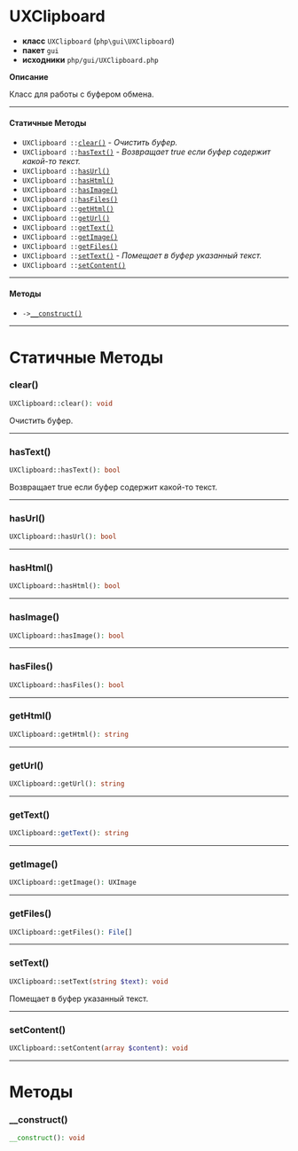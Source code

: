 # UXClipboard

- **класс** `UXClipboard` (`php\gui\UXClipboard`)
- **пакет** `gui`
- **исходники** `php/gui/UXClipboard.php`

**Описание**

Класс для работы с буфером обмена.

---

#### Статичные Методы

- `UXClipboard ::`[`clear()`](#method-clear) - _Очистить буфер._
- `UXClipboard ::`[`hasText()`](#method-hastext) - _Возвращает true если буфер содержит какой-то текст._
- `UXClipboard ::`[`hasUrl()`](#method-hasurl)
- `UXClipboard ::`[`hasHtml()`](#method-hashtml)
- `UXClipboard ::`[`hasImage()`](#method-hasimage)
- `UXClipboard ::`[`hasFiles()`](#method-hasfiles)
- `UXClipboard ::`[`getHtml()`](#method-gethtml)
- `UXClipboard ::`[`getUrl()`](#method-geturl)
- `UXClipboard ::`[`getText()`](#method-gettext)
- `UXClipboard ::`[`getImage()`](#method-getimage)
- `UXClipboard ::`[`getFiles()`](#method-getfiles)
- `UXClipboard ::`[`setText()`](#method-settext) - _Помещает в буфер указанный текст._
- `UXClipboard ::`[`setContent()`](#method-setcontent)

---

#### Методы

- `->`[`__construct()`](#method-__construct)

---
# Статичные Методы

<a name="method-clear"></a>

### clear()
```php
UXClipboard::clear(): void
```
Очистить буфер.

---

<a name="method-hastext"></a>

### hasText()
```php
UXClipboard::hasText(): bool
```
Возвращает true если буфер содержит какой-то текст.

---

<a name="method-hasurl"></a>

### hasUrl()
```php
UXClipboard::hasUrl(): bool
```

---

<a name="method-hashtml"></a>

### hasHtml()
```php
UXClipboard::hasHtml(): bool
```

---

<a name="method-hasimage"></a>

### hasImage()
```php
UXClipboard::hasImage(): bool
```

---

<a name="method-hasfiles"></a>

### hasFiles()
```php
UXClipboard::hasFiles(): bool
```

---

<a name="method-gethtml"></a>

### getHtml()
```php
UXClipboard::getHtml(): string
```

---

<a name="method-geturl"></a>

### getUrl()
```php
UXClipboard::getUrl(): string
```

---

<a name="method-gettext"></a>

### getText()
```php
UXClipboard::getText(): string
```

---

<a name="method-getimage"></a>

### getImage()
```php
UXClipboard::getImage(): UXImage
```

---

<a name="method-getfiles"></a>

### getFiles()
```php
UXClipboard::getFiles(): File[]
```

---

<a name="method-settext"></a>

### setText()
```php
UXClipboard::setText(string $text): void
```
Помещает в буфер указанный текст.

---

<a name="method-setcontent"></a>

### setContent()
```php
UXClipboard::setContent(array $content): void
```

---
# Методы

<a name="method-__construct"></a>

### __construct()
```php
__construct(): void
```